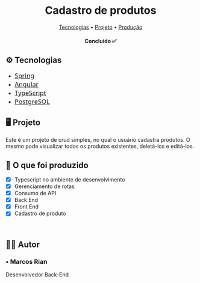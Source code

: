 <h1 align="center">
  Cadastro de produtos
</h1>

<p align="center">
 <a href="#tecnologias">Tecnologias</a> • 
 <a href="#project">Projeto</a> • 
 <a href="#contribuicao">Produção</a>
</p>

<h4 align="center"> 
	  Concluído  ✅
</h4>

<h2 id="tecnologias"> ⚙ Tecnologias</h2>

<ul>
    <li><a style="font-family: Segoe UI; font-size: 17px" href="https://spring.io/projects/spring-framework" target="_blank">Spring</a></li>
    <li><a style="font-family: Segoe UI; font-size: 17px" href="https://angular.io" target="_blank">Angular</a></li>
    <li><a style="font-family: Segoe UI; font-size: 17px" href="https://www.typescriptlang.org/" target="_blank">TypeScript</a></li>
    <li><a style="font-family: Segoe UI; font-size: 17px" href="https://www.postgresql.org/" target="_blank">PostgreSQL</a></li>
</ul>

<h2 id="project"> 🖥 Projeto </h2>

<p align="left">Este é um projeto de crud simples, no qual o usuário cadastra produtos. O mesmo pode visualizar todos os produtos existentes, deletá-los e editá-los.</p>

<h2 id="contribuicao"> 🔧 O que foi produzido </h2>

- [x] Typescript no ambiente de desenvolvimento
- [x] Gerenciamento de rotas
- [x] Consumo de API
- [x] Back End
- [x] Front End
- [x] Cadastro de produto

<br>

<h2> 👨‍💻 Autor </h2>
<h3> • Marcos Rian </h3>
<p>Desenvolvedor Back-End</p>
